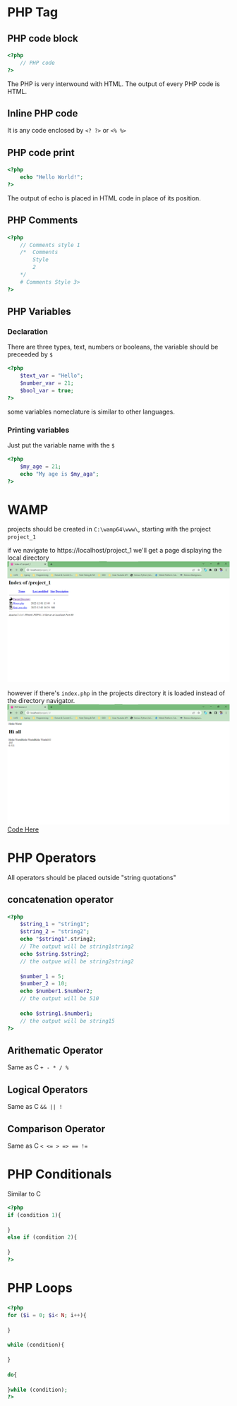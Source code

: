 # PHP Tag
## PHP code block
```php
<?php
    // PHP code
?>
```
The PHP is very interwound with HTML. The output of every PHP code is HTML.
## Inline PHP code
It is any code enclosed by `<? ?>` or `<% %>`

## PHP code print
```php
<?php
    echo "Hello World!";
?>
```
The output of echo is placed in HTML code in place of its position.
## PHP Comments
```php
<?php
    // Comments style 1
    /*  Comments
        Style
        2
    */
    # Comments Style 3>
?>
```

## PHP Variables
### Declaration
There are three types, text, numbers or booleans, the variable should be preceeded by `$`
```php
<?php
    $text_var = "Hello";
    $number_var = 21;
    $bool_var = true;
?>
```
some variables nomeclature is similar to other languages.
### Printing variables
Just put the variable name with the `$`
```php
<?php
    $my_age = 21;
    echo "My age is $my_aga";
?>
```

# WAMP
projects should be created in `C:\wamp64\www\`, starting with the project `project_1`

if we navigate to https://localhost/project_1 we'll get a page displaying the local directory
![](notes_images/session_2/image_1.png)

however if there's `index.php` in the projects directory it is loaded instead of the directory navigator.
![](notes_images/session_2/image_2.png)
[Code Here](./codes/session_2/index.php)

# PHP Operators
All operators should be placed outside "string quotations"
## concatenation operator
```php
<?php
    $string_1 = "string1";
    $string_2 = "string2";
    echo "$string1".string2;
    // The output will be string1string2
    echo $string.$string2;
    // the outpue will be string2string2

    $number_1 = 5;
    $number_2 = 10;
    echo $number1.$number2;
    // the output will be 510

    echo $string1.$number1;
    // the output will be string15
?>
```
## Arithematic Operator
Same as C `+ - * / %`

## Logical Operators
Same as C `&& || !`

## Comparison Operator
Same as C `< <= > => == !=`

# PHP Conditionals
Similar to C
```php
<?php
if (condition 1){

}
else if (condition 2){

}
?>
```

# PHP Loops
```php
<?php
for ($i = 0; $i< N; i++){

}

while (condition){

}

do{

}while (condition);
?>
```
